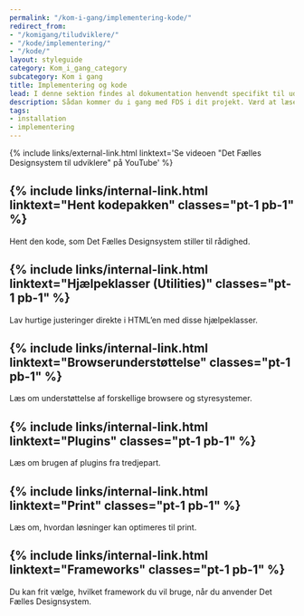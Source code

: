 ```yaml
---
permalink: "/kom-i-gang/implementering-kode/"
redirect_from:
- "/komigang/tiludviklere/"
- "/kode/implementering/"
- "/kode/"
layout: styleguide
category: Kom_i_gang_category
subcategory: Kom i gang
title: Implementering og kode
lead: I denne sektion findes al dokumentation henvendt specifikt til udvikling og brug af designsystemets kode.
description: Sådan kommer du i gang med FDS i dit projekt. Værd at læse for alle udviklere.
tags: 
- installation
- implementering
---
```


{% include links/external-link.html linktext='Se videoen "Det Fælles Designsystem til udviklere" på YouTube' %} 

<h2 class="body-text mb-0 mt-8">{% include links/internal-link.html linktext="Hent kodepakken" classes="pt-1 pb-1" %}</h2>

<p class="mt-0">Hent den kode, som Det Fælles Designsystem stiller til rådighed.</p>

<h2 class="body-text mb-0 mt-5">{% include links/internal-link.html linktext="Hjælpeklasser (Utilities)" classes="pt-1 pb-1" %}</h2>

<p class="mt-0">Lav hurtige justeringer direkte i HTML’en med disse hjælpeklasser.</p>

<h2 class="body-text mb-0 mt-5">{% include links/internal-link.html linktext="Browserunderstøttelse" classes="pt-1 pb-1" %}</h2>

<p class="mt-0">Læs om understøttelse af forskellige browsere og styresystemer.</p>

<h2 class="body-text mb-0 mt-5">{% include links/internal-link.html linktext="Plugins" classes="pt-1 pb-1" %}</h2>

<p class="mt-0">Læs om brugen af plugins fra tredjepart.</p>

<h2 class="body-text mb-0 mt-5">{% include links/internal-link.html linktext="Print" classes="pt-1 pb-1" %}</h2>

<p class="mt-0">Læs om, hvordan løsninger kan optimeres til print.</p>

<h2 class="body-text mb-0 mt-5">{% include links/internal-link.html linktext="Frameworks" classes="pt-1 pb-1" %}</h2>

<p class="mt-0">Du kan frit vælge, hvilket framework du vil bruge, når du anvender Det Fælles Designsystem.</p>